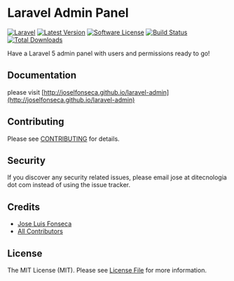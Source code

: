 # Laravel Admin Panel

[![Laravel](https://img.shields.io/badge/Laravel-~5.0-orange.svg?style=flat-square)](http://laravel.com)
[![Latest Version](https://img.shields.io/github/release/joselfonseca/laravel-admin.svg?style=flat-square)](https://github.com/joselfonseca/laravel-admin/releases)
[![Software License](https://img.shields.io/badge/license-MIT-brightgreen.svg?style=flat-square)](docs/license.md)
[![Build Status](https://img.shields.io/travis/joselfonseca/laravel-admin/master.svg?style=flat-square)](https://travis-ci.org/joselfonseca/laravel-admin)
[![Total Downloads](https://img.shields.io/packagist/dt/joselfonseca/laravel-admin.svg?style=flat-square)](https://packagist.org/packages/joselfonseca/laravel-admin)

Have a Laravel 5 admin panel with users and permissions ready to go!

## Documentation

please visit [http://joselfonseca.github.io/laravel-admin](http://joselfonseca.github.io/laravel-admin)

## Contributing

Please see [CONTRIBUTING](CONTRIBUTING.md) for details.

## Security

If you discover any security related issues, please email jose at ditecnologia dot com instead of using the issue tracker.

## Credits

- [Jose Luis Fonseca](https://github.com/joselfonseca)
- [All Contributors](../../contributors)

## License

The MIT License (MIT). Please see [License File](docs/license.md) for more information.
